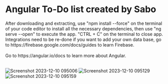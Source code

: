 <h1>Angular To-Do list created by Sabo</h1>
After downloading and extracting, use "npm install --force" on the terminal of your code editor to install all the necessary dependencies, then use "ng serve --open" to execute the app. "CTRL + C" on the terminal to close app. Integrations need to be re-done if you want to add your own data base, go to https://firebase.google.com/docs/guides to learn Firebase.
<br>
<br>
Go to https://angular.io/docs to learn more about Angular.
<br>
<br>

![Screenshot 2023-12-10 095006](https://github.com/JDsabo/Angular-todoList/assets/82731778/c4e94649-6e4f-4533-a392-e472c0da298e)
![Screenshot 2023-12-10 095129](https://github.com/JDsabo/Angular-todoList/assets/82731778/14f32167-c62e-4bd4-91ba-488d25e8e5e6)
![Screenshot 2023-12-10 095159](https://github.com/JDsabo/Angular-todoList/assets/82731778/376a68c7-86ac-437e-b7cd-43ff0216f658)
